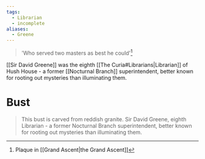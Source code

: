 ```yaml
---
tags:
  - Librarian
  - incomplete
aliases:
  - Greene
---
```

> 'Who served two masters as best he could'[^1]

[[Sir David Greene]] was the eighth [[The Curia#Librarians|Librarian]] of Hush House - a former [[Nocturnal Branch]] superintendent, better known for rooting out mysteries than illuminating them.

# Bust
> This bust is carved from reddish granite.
> Sir David Greene, eighth Librarian - a former Nocturnal Branch superintendent, better known for rooting out mysteries than illuminating them.

[^1]: Plaque in [[Grand Ascent|the Grand Ascent]]